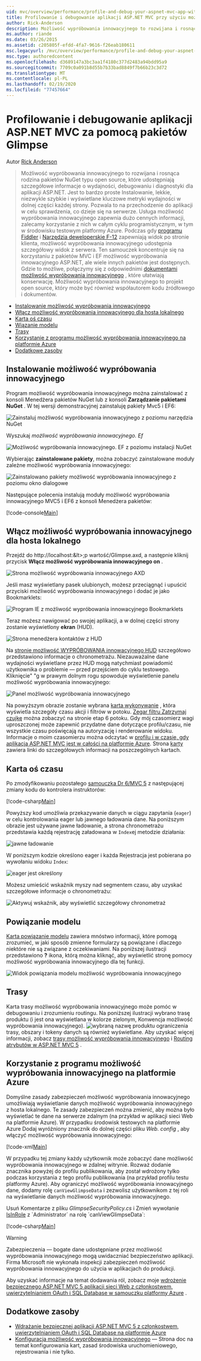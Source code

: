 ```yaml
---
uid: mvc/overview/performance/profile-and-debug-your-aspnet-mvc-app-with-glimpse
title: Profilowanie i debugowanie aplikacji ASP.NET MVC przy użyciu możliwość wypróbowania innowacyjnego | Microsoft Docs
author: Rick-Anderson
description: Możliwość wypróbowania innowacyjnego to rozwijana i rosnąca rodzina pakietów NuGet typu open source, które udostępniają szczegółowe informacje o wydajności, debugowaniu i diagnostyki dla ASP.NET a...
ms.author: riande
ms.date: 03/26/2015
ms.assetid: c205805f-efdd-4fa7-9616-f26eab180611
msc.legacyurl: /mvc/overview/performance/profile-and-debug-your-aspnet-mvc-app-with-glimpse
msc.type: authoredcontent
ms.openlocfilehash: d3689147a3bc3aa1f4180c377d2483a94bdd95a9
ms.sourcegitcommit: 7709c0a091b8d55b7b33bad8849f7b66b23c3d72
ms.translationtype: MT
ms.contentlocale: pl-PL
ms.lasthandoff: 02/19/2020
ms.locfileid: "77457664"
---
```

# <a name="profile-and-debug-your-aspnet-mvc-app-with-glimpse"></a>Profilowanie i debugowanie aplikacji ASP.NET MVC za pomocą pakietów Glimpse

Autor [Rick Anderson](https://twitter.com/RickAndMSFT)

> Możliwość wypróbowania innowacyjnego to rozwijana i rosnąca rodzina pakietów NuGet typu open source, które udostępniają szczegółowe informacje o wydajności, debugowaniu i diagnostyki dla aplikacji ASP.NET. Jest to bardzo proste Instalowanie, lekkie, niezwykle szybkie i wyświetlane kluczowe metryki wydajności w dolnej części każdej strony. Pozwala to na przechodzenie do aplikacji w celu sprawdzenia, co dzieje się na serwerze. Usługa możliwość wypróbowania innowacyjnego zapewnia dużo cennych informacji, zalecamy korzystanie z nich w całym cyklu programistycznym, w tym w środowisku testowym platformy Azure. Podczas gdy [programu Fiddler](http://www.telerik.com/fiddler) i [Narzędzia deweloperskie F-12](https://msdn.microsoft.com/library/ie/gg589512(v=vs.85).aspx) zapewniają widok po stronie klienta, możliwość wypróbowania innowacyjnego udostępnia szczegółowy widok z serwera. Ten samouczek koncentruje się na korzystaniu z pakietów MVC i EF możliwość wypróbowania innowacyjnego ASP.NET, ale wiele innych pakietów jest dostępnych. Gdzie to możliwe, połączymy się z odpowiednimi [dokumentami możliwość wypróbowania innowacyjnego](http://getglimpse.com/Docs/) , które ułatwiają konserwację. Możliwość wypróbowania innowacyjnego to projekt open source, który może być również współautorem kodu źródłowego i dokumentów.

- [Instalowanie możliwość wypróbowania innowacyjnego](#ig)
- [Włącz możliwość wypróbowania innowacyjnego dla hosta lokalnego](#eg)
- [Karta oś czasu](#Time)
- [Wiązanie modelu](#mb)
- [Trasy](#route)
- [Korzystanie z programu możliwość wypróbowania innowacyjnego na platformie Azure](#da)
- [Dodatkowe zasoby](#addRes)

<a id="ig"></a>
## <a name="installing-glimpse"></a>Instalowanie możliwość wypróbowania innowacyjnego

Program możliwość wypróbowania innowacyjnego można zainstalować z konsoli Menedżera pakietów NuGet lub z konsoli **Zarządzanie pakietami NuGet** . W tej wersji demonstracyjnej zainstaluję pakiety Mvc5 i EF6:

![Zainstaluj możliwość wypróbowania innowacyjnego z poziomu narzędzia NuGet](profile-and-debug-your-aspnet-mvc-app-with-glimpse/_static/image1.png)

Wyszukaj *możliwość wypróbowania innowacyjnego. Ef*

![Możliwość wypróbowania innowacyjnego. EF z poziomu instalacji NuGet](profile-and-debug-your-aspnet-mvc-app-with-glimpse/_static/image2.png)

Wybierając **zainstalowane pakiety**, można zobaczyć zainstalowane moduły zależne możliwość wypróbowania innowacyjnego:

![Zainstalowano pakiety możliwość wypróbowania innowacyjnego z poziomu okno dialogowe](profile-and-debug-your-aspnet-mvc-app-with-glimpse/_static/image3.png)

Następujące polecenia instalują moduły możliwość wypróbowania innowacyjnego MVC5 i EF6 z konsoli Menedżera pakietów:

[!code-console[Main](profile-and-debug-your-aspnet-mvc-app-with-glimpse/samples/sample1.cmd)]

<a id="eg"></a>
## <a name="enable-glimpse-for-localhost"></a>Włącz możliwość wypróbowania innowacyjnego dla hosta lokalnego

Przejdź do http://localhost:&lt&gt;;p wartość/Glimpse.axd, a następnie kliknij przycisk <strong>Włącz możliwość wypróbowania innowacyjnego on</strong> .

![Strona możliwość wypróbowania innowacyjnego AXD](profile-and-debug-your-aspnet-mvc-app-with-glimpse/_static/image4.png)

Jeśli masz wyświetlany pasek ulubionych, możesz przeciągnąć i upuścić przyciski możliwość wypróbowania innowacyjnego i dodać je jako Bookmarklets:

![Program IE z możliwość wypróbowania innowacyjnego Bookmarklets](profile-and-debug-your-aspnet-mvc-app-with-glimpse/_static/image5.png)

Teraz możesz nawigować po swojej aplikacji, a w dolnej części strony zostanie wyświetlony **ekran** (HUD).

![Strona menedżera kontaktów z HUD](profile-and-debug-your-aspnet-mvc-app-with-glimpse/_static/image6.png)

Na [stronie możliwość WYPRÓBOWANIA innowacyjnego HUD](http://getglimpse.com/Docs/Heads-up-Display) szczegółowo przedstawiono informacje o chronometrażu. Niezauważalne dane wydajności wyświetlane przez HUD mogą natychmiast powiadomić użytkownika o problemie — przed przejściem do cyklu testowego. Kliknięcie&quot; &quot;g w prawym dolnym rogu spowoduje wyświetlenie panelu możliwość wypróbowania innowacyjnego:

![Panel możliwość wypróbowania innowacyjnego](profile-and-debug-your-aspnet-mvc-app-with-glimpse/_static/image7.png)

Na powyższym obrazie zostanie wybrana [karta wykonywanie](http://getglimpse.com/Docs/Execution-Tab) , która wyświetla szczegóły czasu akcji i filtrów w potoku. [Zegar filtru Zatrzymaj czujkę](http://www.nuget.org/packages/StopWatch/) można zobaczyć na stronie etap 6 potoku. Gdy mój czasomierz wagi uproszczonej może zapewnić przydatne dane dotyczące profilu/czasu, nie wszystkie czasu poświęcają na autoryzację i renderowanie widoku. Informacje o moim czasomierzu można odczytać w [profilu i w czasie, gdy aplikacja ASP.NET MVC jest w całości na platformie Azure](https://blogs.msdn.com/b/webdev/archive/2014/07/29/profile-and-time-your-asp-net-mvc-app-all-the-way-to-azure.aspx). Strona [karty](http://getglimpse.com/Docs/Tabs) zawiera linki do szczegółowych informacji na poszczególnych kartach.

<a id="Time"></a>
## <a name="the-timeline-tab"></a>Karta oś czasu

Po zmodyfikowaniu pozostałego [samouczka Dr 6/MVC 5](../getting-started/getting-started-with-ef-using-mvc/creating-an-entity-framework-data-model-for-an-asp-net-mvc-application.md) z następującej zmiany kodu do kontrolera instruktorów:

[!code-csharp[Main](profile-and-debug-your-aspnet-mvc-app-with-glimpse/samples/sample2.cs?highlight=1,20-31)]

Powyższy kod umożliwia przekazywanie danych w ciągu zapytania (`eager`) w celu kontrolowania eager lub jawnego ładowania dane. Na poniższym obrazie jest używane jawne ładowanie, a strona chronometrażu przedstawia każdą rejestrację załadowana w `Index`ej metodzie działania:

![jawne ładowanie](profile-and-debug-your-aspnet-mvc-app-with-glimpse/_static/image8.png)

W poniższym kodzie określono eager i każda Rejestracja jest pobierana po wywołaniu widoku `Index`:

![eager jest określony](profile-and-debug-your-aspnet-mvc-app-with-glimpse/_static/image9.png)

Możesz umieścić wskaźnik myszy nad segmentem czasu, aby uzyskać szczegółowe informacje o chronometrażu:

![Aktywuj wskaźnik, aby wyświetlić szczegółowy chronometraż](profile-and-debug-your-aspnet-mvc-app-with-glimpse/_static/image10.png)

<a id="mb"></a>
## <a name="model-binding"></a>Powiązanie modelu

[Karta powiązanie modelu](http://getglimpse.com/Docs/Model-Binding-Tab) zawiera mnóstwo informacji, które pomogą zrozumieć, w jaki sposób zmienne formularzy są powiązane i dlaczego niektóre nie są związane z oczekiwaniami. Na poniższej ilustracji przedstawiono **?** ikona, którą można kliknąć, aby wyświetlić stronę pomocy możliwość wypróbowania innowacyjnego dla tej funkcji.

![Widok powiązania modelu możliwość wypróbowania innowacyjnego](profile-and-debug-your-aspnet-mvc-app-with-glimpse/_static/image11.png)

<a id="route"></a>
## <a name="routes"></a>Trasy

 Karta trasy możliwość wypróbowania innowacyjnego może pomóc w debugowaniu i zrozumieniu routingu. Na poniższej ilustracji wybrano trasę produktu (i jest ona wyświetlana w kolorze zielonym, Konwencja możliwość wypróbowania innowacyjnego). ![wybraną nazwę produktu](profile-and-debug-your-aspnet-mvc-app-with-glimpse/_static/image12.png) ograniczenia trasy, obszary i tokeny danych są również wyświetlane. Aby uzyskać więcej informacji, zobacz [trasy możliwość wypróbowania innowacyjnego](http://getglimpse.com/Docs/Routes-Tab) i [Routing atrybutów w ASP.NET MVC 5](https://blogs.msdn.com/b/webdev/archive/2013/10/17/attribute-routing-in-asp-net-mvc-5.aspx) . 

<a id="da"></a>
## <a name="using-glimpse-on-azure"></a>Korzystanie z programu możliwość wypróbowania innowacyjnego na platformie Azure

Domyślne zasady zabezpieczeń możliwość wypróbowania innowacyjnego umożliwiają wyświetlanie danych możliwość wypróbowania innowacyjnego z hosta lokalnego. Te zasady zabezpieczeń można zmienić, aby można było wyświetlać te dane na serwerze zdalnym (na przykład w aplikacji sieci Web na platformie Azure). W przypadku środowisk testowych na platformie Azure Dodaj wyróżniony znacznik do dolnej części pliku *Web. config* , aby włączyć możliwość wypróbowania innowacyjnego:

[!code-xml[Main](profile-and-debug-your-aspnet-mvc-app-with-glimpse/samples/sample3.xml?highlight=2-6)]

W przypadku tej zmiany każdy użytkownik może zobaczyć dane możliwość wypróbowania innowacyjnego w zdalnej witrynie. Rozważ dodanie znacznika powyżej do profilu publikowania, aby został wdrożony tylko podczas korzystania z tego profilu publikowania (na przykład profilu testu platformy Azure). Aby ograniczyć możliwość wypróbowania innowacyjnego dane, dodamy rolę `canViewGlimpseData` i zezwolisz użytkownikom z tej roli na wyświetlanie danych możliwość wypróbowania innowacyjnego.

Usuń Komentarze z pliku *GlimpseSecurityPolicy.cs* i Zmień wywołanie [IsInRole](https://msdn.microsoft.com/library/system.security.principal.iprincipal.isinrole(v=vs.110).aspx) z `Administrator` na rolę `canViewGlimpseData`:

[!code-csharp[Main](profile-and-debug-your-aspnet-mvc-app-with-glimpse/samples/sample4.cs?highlight=6)]

> [!WARNING]
> Zabezpieczenia — bogate dane udostępniane przez możliwość wypróbowania innowacyjnego mogą uwidaczniać bezpieczeństwo aplikacji. Firma Microsoft nie wykonała inspekcji zabezpieczeń możliwość wypróbowania innowacyjnego do użycia w aplikacjach do produkcji.

Aby uzyskać informacje na temat dodawania ról, zobacz moje [wdrożenie bezpiecznego ASP.NET MVC 5 aplikacji sieci Web z członkostwem, uwierzytelnianiem OAuth i SQL Database w samouczku platformy Azure](https://azure.microsoft.com/documentation/articles/web-sites-dotnet-deploy-aspnet-mvc-app-membership-oauth-sql-database/) .

<a id="addRes"></a>
## <a name="additional-resources"></a>Dodatkowe zasoby

- [Wdrażanie bezpiecznej aplikacji ASP.NET MVC 5 z członkostwem, uwierzytelnianiem OAuth i SQL Database na platformie Azure](https://azure.microsoft.com/documentation/articles/web-sites-dotnet-deploy-aspnet-mvc-app-membership-oauth-sql-database/)
- [Konfiguracja możliwość wypróbowania innowacyjnego](http://getglimpse.com/Docs/Configuration) — Strona doc na temat konfigurowania kart, zasad środowiska uruchomieniowego, rejestrowania i nie tylko.
